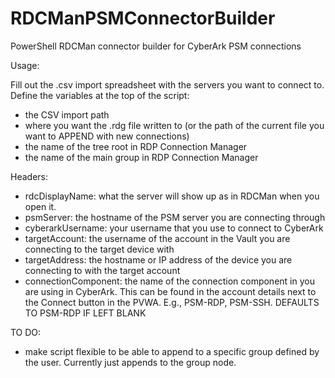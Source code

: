 # RDCManPSMConnectorBuilder
PowerShell RDCMan connector builder for CyberArk PSM connections


Usage:

Fill out the .csv import spreadsheet with the servers you want to connect to.
Define the variables at the top of the script: 
 - the CSV import path
 - where you want the .rdg file written to (or the path of the current file you want to APPEND with new connections)
 - the name of the tree root in RDP Connection Manager
 - the name of the main group in RDP Connection Manager

Headers:
 - rdcDisplayName:      what the server will show up as in RDCMan when you open it.
 - psmServer:           the hostname of the PSM server you are connecting through
 - cyberarkUsername:    your username that you use to connect to CyberArk
 - targetAccount:       the username of the account in the Vault you are connecting to the target device with
 - targetAddress:       the hostname or IP address of the device you are connecting to with the target account
 - connectionComponent: the name of the connection component in you are using in CyberArk. This can be found in 
                          the account details next to the Connect button in the PVWA. E.g., PSM-RDP, PSM-SSH. 
                          DEFAULTS TO PSM-RDP IF LEFT BLANK

TO DO:
 - make script flexible to be able to append to a specific group defined by the user. Currently just appends to the group node.
